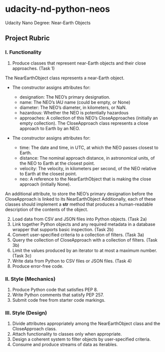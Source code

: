 # udacity-nd-python-neos
Udacity Nano Degree: Near-Earth Objects


## Project Rubric
### I. Functionality
1. Produce classes that represent near-Earth objects and their close approaches. (Task 1)

The NearEarthObject class represents a near-Earth object.

- The constructor assigns attributes for:
    + designation: The NEO’s primary designation.
    + name: The NEO’s IAU name (could be empty, or None)
    + diameter: The NEO’s diameter, in kilometers, or NaN.
    + hazardous: Whether the NEO is potentially hazardous
    + approaches: A collection of this NEO’s CloseApproaches (initially an empty collection). The CloseApproach class represents a close approach to Earth by an NEO.

- The constructor assigns attributes for:
    + time: The date and time, in UTC, at which the NEO passes closest to Earth.
    + distance: The nominal approach distance, in astronomical units, of the NEO to Earth at the closest point.
    + velocity: The velocity, in kilometers per second, of the NEO relative to Earth at the closest point.
    + neo: A reference to the NearEarthObject that is making the close approach (initially None).

An additional attribute, to store the NEO’s primary designation before the CloseApproach is linked to its NearEarthObject
Additionally, each of these classes should implement a __str__ method that produces a human-readable description of the contents of the object.

2. Load data from CSV and JSON files into Python objects. (Task 2a)
3. Link together Python objects and any required metadata in a database wrapper that supports basic inspection. (Task 2b)
4. Convert user-specified criteria to a collection of filters. (Task 3a)
5. Query the collection of CloseApproach with a collection of filters. (Task 3b)
6. Limit the values produced by an iterator to at most a maximum number. (Task 3c)
7. Write data from Python to CSV files or JSON files. (Task 4)
8. Produce error-free code.


### II. Style (Mechanics)
1. Produce Python code that satisfies PEP 8.
2. Write Python comments that satisfy PEP 257.
3. Submit code free from starter code markings.


### III. Style (Design)
1. Divide attributes appropriately among the NearEarthObject class and the CloseApproach class.
2. Attach functionality to classes only when appropriate.
3. Design a coherent system to filter objects by user-specified criteria.
4. Consume and produce streams of data as iterables.